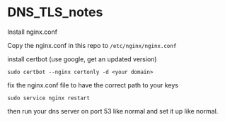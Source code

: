 # DNS_TLS_notes


Install nginx.conf

Copy the nginx.conf in this repo to `/etc/nginx/nginx.conf`

install certbot (use google, get an updated version)

```
sudo certbot --nginx certonly -d <your domain>
```

fix the nginx.conf file to have the correct path to your keys

```
sudo service nginx restart
```

then run your dns server on port 53 like normal and set it up like normal.
